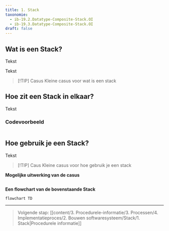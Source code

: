 ```yaml
---
title: 1. Stack
taxonomie:
  - ib-19.2.Datatype-Composite-Stack.OI
  - ib-19.3.Datatype-Composite-Stack.OI
draft: false
---
```


## Wat is een Stack?
Tekst

Tekst

> [!TIP] Casus
> Kleine casus voor wat is een stack

## Hoe zit een Stack in elkaar?
Tekst
### Codevoorbeeld
```C#
```

## Hoe gebruik je een Stack?
Tekst

> [!TIP] Caus
> Kleine casus voor hoe gebruik je een stack 

**Mogelijke uitwerking van de casus**
``` C#
```

**Een flowchart van de bovenstaande Stack**

```mermaid
flowchart TD
```

---

> Volgende stap: [[content/3. Procedurele-informatie/3. Processen/4. Implementatieproces/2. Bouwen softwaresysteem/Stack/1. Stack|Procedurele informatie]]